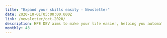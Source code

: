 ```yaml
---
title: "Expand your skills easily - Newsletter"
date: 2020-10-01T05:00:00.000Z
link: /newsletter/oct-2020/
description: HPE DEV aims to make your life easier, helping you automate processes and showing you how to take advantage of new technologies. Our tutorials and workshops are designed for just that purpose. This month, learn more about these free offerings. 
monthly: 43
---
```

            